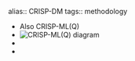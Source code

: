 alias:: CRISP-DM
tags:: methodology

- Also CRISP-ML(Q)
- ![CRISP-ML(Q) diagram](https://ml-ops.org/img/crisp-ml-process.jpg)
-
-